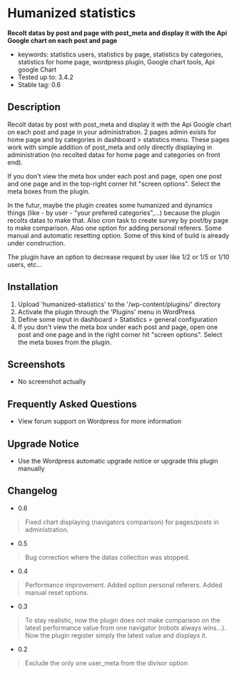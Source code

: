 # Humanized statistics

**Recolt datas by post and page with post_meta and display it with the Api Google chart on each post and page**

* keywords: statistics users, statistics by page, statistics by categories, statistics for home page, wordpress plugin, Google chart tools, Api google Chart
* Tested up to: 3.4.2
* Stable tag: 0.6

## Description

Recolt datas by post with post_meta and display it with the Api Google chart on each post and page in your administration. 2 pages admin exists for home page and by categories in dashboard > statistics menu. These pages work with simple addition of post_meta and only directly displaying in administration (no recolted datas for home page and categories on front end).

If you don't view the meta box under each post and page, open one post and one page and in the top-right corner hit "screen options". Select the meta boxes from the plugin.

In the futur, maybe the plugin creates some humanized and dynamics things (like - by user - "your prefered categories",...) because the plugin recolts datas to make that. Also cron task to create survey by post/by page to make comparison. Also one option for adding personal referers. Some manual and automatic resetting option. Some of this kind of build is already under construction.

The plugin have an option to decrease request by user like 1/2 or 1/5 or 1/10 users, etc...

## Installation

1. Upload 'humanized-statistics' to the '/wp-content/plugins/' directory
2. Activate the plugin through the 'Plugins' menu in WordPress
3. Define some input in dashboard > Statistics > general configuration
4. If you don't view the meta box under each post and page, open one post and one page and in the right corner hit "screen options". Select the meta boxes from the plugin.

## Screenshots

* No screenshot actually

## Frequently Asked Questions

* View forum support on Wordpress for more information

## Upgrade Notice

* Use the Wordpress automatic upgrade notice or upgrade this plugin manually

## Changelog

* 0.6 
> Fixed chart displaying (navigators comparison) for pages/posts in administration.

* 0.5
> Bug correction where the datas collection was stopped.

* 0.4
> Performance improvement. Added option personal referers. Added manual reset options.

* 0.3
> To stay realistic, now the plugin does not make comparison on the latest performance value from one navigator (robots always wins...). Now the plugin register simply the latest value and displays it.

* 0.2
> Exclude the only one user_meta from the divisor option